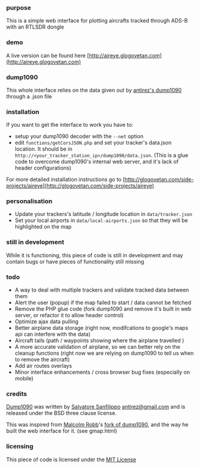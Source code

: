 ### purpose

This is a simple web interface for plotting aircrafts tracked through ADS-B with an RTLSDR dongle

### demo

A live version can be found here [http://aireye.glogovetan.com](http://aireye.glogovetan.com)

### dump1090

This whole interface relies on the data given out by [antirez's dump1090](https://github.com/antirez/dump1090) through a .json file

### installation

If you want to get the interface to work you have to:
- setup your dump1090 decoder with the `--net` option
- edit `functions/getCorsJSON.php` and set your tracker's data.json location. It should be in `http://<your_tracker_station_ip>/dump1090/data.json`. (This is a glue code to overcome dump1090's internal web server, and it's lack of header configurations)

For more detailed installation instructions go to [http://glogovetan.com/side-projects/aireye](http://glogovetan.com/side-projects/aireye)

### personalisation

- Update your trackers's latitude / longitude location in `data/tracker.json`
- Set your local airports in `data/local-airports.json` so that they will be highlighted on the map

### still in development

While it is functioning, this piece of code is still in development and may contain bugs or have pieces of functionality still missing

### todo

- A way to deal with multiple trackers and validate tracked data between them
- Alert the user (popup) if the map failed to start / data cannot be fetched
- Remove the PHP glue code (fork dump1090 and remove it's built in web server, or refactor it to allow header control)
- Optimize ajax data pulling
- Better airplane data storage (right now, modifcations to google's maps api can interfere with the data)
- Aircraft tails (path / waypoints showing where the airplane travelled )
- A more accurate validation of airplane, so we can better rely on the cleanup functions (right now we are relying on dump1090 to tell us when to remove the aircraft)
- Add air routes overlays
- Minor interface enhancements / cross browser bug fixes (especially on mobile)

### credits

[Dump1090](https://github.com/antirez/dump1090) was written by [Salvatore Sanfilippo](https://github.com/antirez) <antirez@gmail.com> and is released under the BSD three clause license.

This was inspired from [Malcolm Robb](https://github.com/MalcolmRobb)'s [fork of dump1090](https://github.com/MalcolmRobb/dump1090), and the way he built the web interface for it. (see gmap.html)

### licensing

This piece of code is licensed under the [MIT License](https://github.com/rdig/aireye/blob/master/LICENSE)
